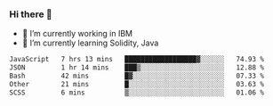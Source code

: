 ### Hi there 👋

<!--
**mathcodeman/mathcodeman** is a ✨ _special_ ✨ repository because its `README.md` (this file) appears on your GitHub profile.

Here are some ideas to get you started:

- 🔭 I’m currently working on ...
- 🌱 I’m currently learning ...
- 👯 I’m looking to collaborate on ...
- 🤔 I’m looking for help with ...
- 💬 Ask me about ...
- 📫 How to reach me: ...
- 😄 Pronouns: ...
- ⚡ Fun fact: ...
-->

- 🔭 I’m currently working in IBM
- 🌱 I’m currently learning Solidity, Java

<!--START_SECTION:waka-->

```txt
JavaScript   7 hrs 13 mins   ██████████████████▓░░░░░░   74.93 %
JSON         1 hr 14 mins    ███▒░░░░░░░░░░░░░░░░░░░░░   12.88 %
Bash         42 mins         █▓░░░░░░░░░░░░░░░░░░░░░░░   07.33 %
Other        21 mins         █░░░░░░░░░░░░░░░░░░░░░░░░   03.63 %
SCSS         6 mins          ▒░░░░░░░░░░░░░░░░░░░░░░░░   01.06 %
```

<!--END_SECTION:waka-->
